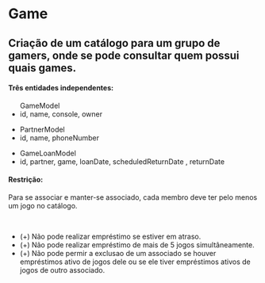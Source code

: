 
# Game


<h2>Criação de um catálogo para um grupo de gamers, onde se pode consultar quem possui quais games.</h2>

<h4>Três entidades independentes:</h4>
<ul>GameModel
<li> id, name, console, owner</li>
</ul>
	
<ul>
<li>PartnerModel</li>
<li>id, name, phoneNumber</li>
</ul>

<ul>
<li>GameLoanModel</li>
<li>id, partner, game, loanDate, scheduledReturnDate , returnDate</li>
</ul>

<h4>Restrição:</h4>
<p>Para se associar e manter-se associado, cada membro deve ter pelo menos um jogo no catálogo.</p>
<br>
<ul>
	<li>(+) Não pode realizar empréstimo se estiver em atraso.</li>
	<li>(+) Não pode realizar empréstimo de mais de 5 jogos simultâneamente.</li>
	<li> (+) Não pode permir a exclusao de um associado se houver empréstimos ativo de jogos dele ou se ele tiver empréstimos ativos de jogos de outro associado.</li>
</ul>
